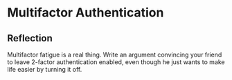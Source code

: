 # Multifactor Authentication

## Reflection

Multifactor fatigue is a real thing. Write an argument convincing your friend to leave 2-factor authentication enabled, even though he just wants to make life easier by turning it off.
